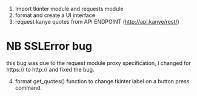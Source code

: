 1. Import tkinter module and requests module
2. format and create a UI interface 
3. request kanye quotes from API ENDPOINT (http://api.kanye/rest/)
 # NB SSLError bug
this bug was due to the request module proxy specification, I changed for https:// to http:// 
and fixed the bug.

4. format get_quotes() function to change tkinter label on a button press command. 

